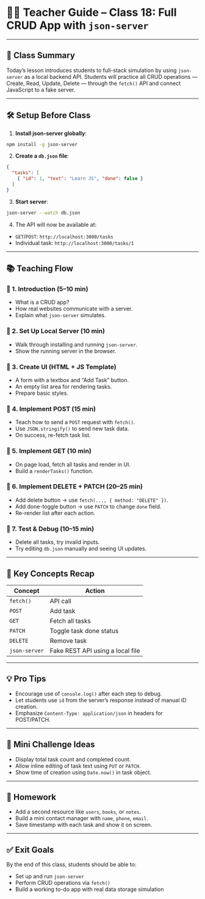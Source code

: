 # 🧑‍🏫 Teacher Guide – Class 18: Full CRUD App with `json-server`

---

## 🎯 Class Summary

Today’s lesson introduces students to full-stack simulation by using `json-server` as a local backend API. Students will practice all CRUD operations — Create, Read, Update, Delete — through the `fetch()` API and connect JavaScript to a fake server.

---

## 🛠️ Setup Before Class

1. **Install json-server globally**:

```bash
npm install -g json-server
```

2. **Create a `db.json` file**:

```json
{
  "tasks": [
    { "id": 1, "text": "Learn JS", "done": false }
  ]
}
```

3. **Start server**:

```bash
json-server --watch db.json
```

4. The API will now be available at:

* `GET`/`POST`: `http://localhost:3000/tasks`
* Individual task: `http://localhost:3000/tasks/1`

---

## 📚 Teaching Flow

### 🔹 1. Introduction (5–10 min)

* What is a CRUD app?
* How real websites communicate with a server.
* Explain what `json-server` simulates.

### 🔹 2. Set Up Local Server (10 min)

* Walk through installing and running `json-server`.
* Show the running server in the browser.

### 🔹 3. Create UI (HTML + JS Template)

* A form with a textbox and “Add Task” button.
* An empty list area for rendering tasks.
* Prepare basic styles.

### 🔹 4. Implement POST (15 min)

* Teach how to send a `POST` request with `fetch()`.
* Use `JSON.stringify()` to send new task data.
* On success, re-fetch task list.

### 🔹 5. Implement GET (10 min)

* On page load, fetch all tasks and render in UI.
* Build a `renderTasks()` function.

### 🔹 6. Implement DELETE + PATCH (20–25 min)

* Add delete button → use `fetch(..., { method: "DELETE" })`.
* Add done-toggle button → use `PATCH` to change `done` field.
* Re-render list after each action.

### 🔹 7. Test & Debug (10–15 min)

* Delete all tasks, try invalid inputs.
* Try editing `db.json` manually and seeing UI updates.

---

## 🔁 Key Concepts Recap

| Concept       | Action                           |
| ------------- | -------------------------------- |
| `fetch()`     | API call                         |
| `POST`        | Add task                         |
| `GET`         | Fetch all tasks                  |
| `PATCH`       | Toggle task done status          |
| `DELETE`      | Remove task                      |
| `json-server` | Fake REST API using a local file |

---

## 💡 Pro Tips

* Encourage use of `console.log()` after each step to debug.
* Let students use `id` from the server’s response instead of manual ID creation.
* Emphasize `Content-Type: application/json` in headers for POST/PATCH.

---

## 🧪 Mini Challenge Ideas

* Display total task count and completed count.
* Allow inline editing of task text using `PUT` or `PATCH`.
* Show time of creation using `Date.now()` in task object.

---

## 📝 Homework

* Add a second resource like `users`, `books`, or `notes`.
* Build a mini contact manager with `name`, `phone`, `email`.
* Save timestamp with each task and show it on screen.

---

## ✅ Exit Goals

By the end of this class, students should be able to:

* Set up and run `json-server`
* Perform CRUD operations via `fetch()`
* Build a working to-do app with real data storage simulation